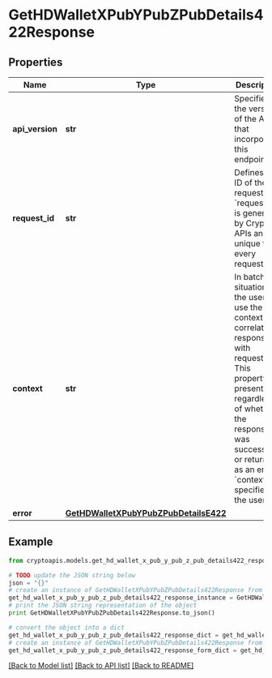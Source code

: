 # GetHDWalletXPubYPubZPubDetails422Response


## Properties
Name | Type | Description | Notes
------------ | ------------- | ------------- | -------------
**api_version** | **str** | Specifies the version of the API that incorporates this endpoint. | 
**request_id** | **str** | Defines the ID of the request. The &#x60;requestId&#x60; is generated by Crypto APIs and it&#39;s unique for every request. | 
**context** | **str** | In batch situations the user can use the context to correlate responses with requests. This property is present regardless of whether the response was successful or returned as an error. &#x60;context&#x60; is specified by the user. | [optional] 
**error** | [**GetHDWalletXPubYPubZPubDetailsE422**](GetHDWalletXPubYPubZPubDetailsE422.md) |  | 

## Example

```python
from cryptoapis.models.get_hd_wallet_x_pub_y_pub_z_pub_details422_response import GetHDWalletXPubYPubZPubDetails422Response

# TODO update the JSON string below
json = "{}"
# create an instance of GetHDWalletXPubYPubZPubDetails422Response from a JSON string
get_hd_wallet_x_pub_y_pub_z_pub_details422_response_instance = GetHDWalletXPubYPubZPubDetails422Response.from_json(json)
# print the JSON string representation of the object
print GetHDWalletXPubYPubZPubDetails422Response.to_json()

# convert the object into a dict
get_hd_wallet_x_pub_y_pub_z_pub_details422_response_dict = get_hd_wallet_x_pub_y_pub_z_pub_details422_response_instance.to_dict()
# create an instance of GetHDWalletXPubYPubZPubDetails422Response from a dict
get_hd_wallet_x_pub_y_pub_z_pub_details422_response_form_dict = get_hd_wallet_x_pub_y_pub_z_pub_details422_response.from_dict(get_hd_wallet_x_pub_y_pub_z_pub_details422_response_dict)
```
[[Back to Model list]](../README.md#documentation-for-models) [[Back to API list]](../README.md#documentation-for-api-endpoints) [[Back to README]](../README.md)


